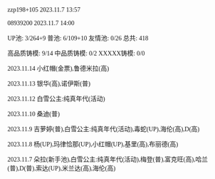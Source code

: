<font face="Fira Code">

zzp198+105 2023.11.7 13:57

08939200 2023.11.7 14:00

UP池: 3/264+9  普池: 6/109+10  友情池: 0/26  总共: 418

高品质铸模: 9/14  中品质铸模: 0/2  XXXXX铸模: 0/0

2023.11.14 小红帽(金票),鲁德米拉(高)

2023.11.13 银华(高),诺伊斯(普)

2023.11.12 白雪公主:纯真年代(活动)

2023.11.10 桑迪(普)

2023.11.9 吉萝婷(普),白雪公主:纯真年代(活动),毒蛇(UP),海伦(高),D(高)

2023.11.8 杨(UP),玛律恰那(UP),小红帽(UP),基里(高),布丽德(高)

2023.11.7 朵拉(新手池),白雪公主:纯真年代(活动),梅登(普),富克旺(高),哈兰(普),D(普),索达(UP),米兰达(高),海伦(高)

</font>
